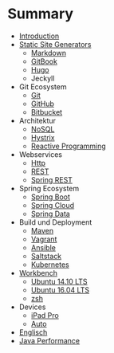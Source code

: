 # Summary

* [Introduction](README.md)
* [Static Site Generators](staticSiteGenerators.md)
   * [Markdown](markdown.md)
   * [GitBook](gitbook.md)
   * [Hugo](hugo.md)
   * Jeckyll
* Git Ecosystem
   * [Git](git.md)
   * [GitHub](github.md)
   * [Bitbucket](bitbucket.md)
* Architektur
   * [NoSQL](nosql.md)
   * [Hystrix](hystrix.md)
   * [Reactive Programming](reactiveProgramming.md)
* Webservices
   * [Http](http.md)
   * [REST](rest.md)
   * [Spring REST](springRest.md)
* Spring Ecosystem
   * [Spring Boot](springBoot.md)
   * [Spring Cloud](springCloud.md)
   * [Spring Data](springdata.md)
* Build und Deployment
   * [Maven](maven.md)
   * [Vagrant](vagrant.md)
   * [Ansible](ansible.md)
   * [Saltstack](saltstack.md)
   * [Kubernetes](kubernetes.md)
* [Workbench](workbench.md)
   * [Ubuntu 14.10 LTS](ubuntu_1410_lts.md)
   * [Ubuntu 16.04 LTS](ubuntu_1604_lts.md)
   * [zsh](zsh.md)
* Devices
   * [iPad Pro](ipadPro.md)
   * [Auto](auto.md)
* [Englisch](englisch.md)
* [Java Performance](javaPerformance.md)

